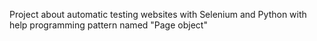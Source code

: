 Project about automatic testing websites with Selenium and Python with help programming pattern named "Page object"
